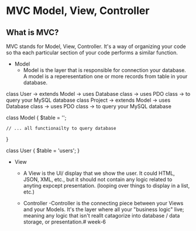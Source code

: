# MVC Model, View, Controller

## What is MVC?
MVC stands for Model, View, Controller. It's a way of organizing your code so tha each particular section of your code performs a similar function.

- Model
    - Model is the layer that is responsible for connection your database. A model is a reperesentation one or more records from table in your database.

class User  -> extends Model -> uses Database class -> uses PDO class -> to query your MySQL database
class Project -> extends Model -> uses Database class -> uses PDO class -> to query your MySQL database


class Model
{
    $table = '';

    // ... all functionailty to query database
}

class User 
{
 $table = 'users';
}

- View
   - A View is the UI/ display that we show the user. It could HTML, JSON, XML, etc., but it should not contain any logic related to anyting expcept presentation. (looping over things to display in a list, etc.)

   - Controller
     -Controller is the connecting piece between your Views and your Models. It's the layer where all your "business logic" live; meaning any logic that isn't reallt catagorize into database / data storage, or presentation.# week-6
